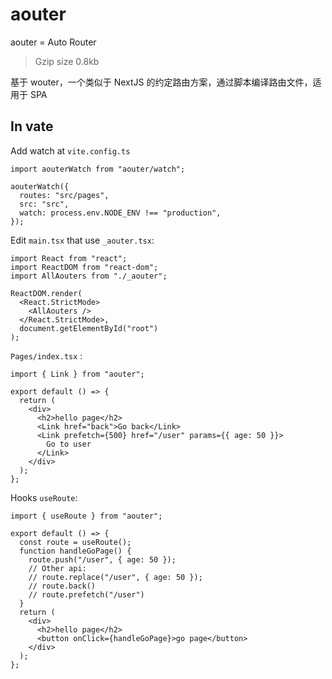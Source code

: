 # aouter

aouter = Auto Router

> Gzip size 0.8kb

基于 wouter，一个类似于 NextJS 的约定路由方案，通过脚本编译路由文件，适用于 SPA

## In vate

Add watch at `vite.config.ts`

```tsx
import aouterWatch from "aouter/watch";

aouterWatch({
  routes: "src/pages",
  src: "src",
  watch: process.env.NODE_ENV !== "production",
});
```

Edit `main.tsx` that use `_aouter.tsx`:

```tsx
import React from "react";
import ReactDOM from "react-dom";
import AllAouters from "./_aouter";

ReactDOM.render(
  <React.StrictMode>
    <AllAouters />
  </React.StrictMode>,
  document.getElementById("root")
);
```

`Pages/index.tsx` :

```tsx
import { Link } from "aouter";

export default () => {
  return (
    <div>
      <h2>hello page</h2>
      <Link href="back">Go back</Link>
      <Link prefetch={500} href="/user" params={{ age: 50 }}>
        Go to user
      </Link>
    </div>
  );
};
```

Hooks `useRoute`:

```tsx
import { useRoute } from "aouter";

export default () => {
  const route = useRoute();
  function handleGoPage() {
    route.push("/user", { age: 50 });
    // Other api:
    // route.replace("/user", { age: 50 });
    // route.back()
    // route.prefetch("/user")
  }
  return (
    <div>
      <h2>hello page</h2>
      <button onClick={handleGoPage}>go page</button>
    </div>
  );
};
```
